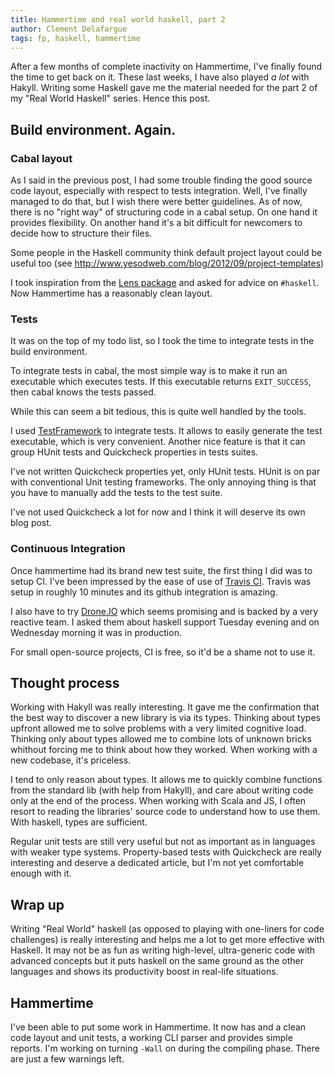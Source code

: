 ```yaml
---
title: Hammertime and real world haskell, part 2
author: Clement Delafargue
tags: fp, haskell, hammertime
---
```


After a few months of complete inactivity on Hammertime, I've finally found
the time to get back on it. These last weeks, I have also played *a lot* with
Hakyll. Writing some Haskell gave me the material needed for the part 2 of my
"Real World Haskell" series. Hence this post.

## Build environment. Again.

### Cabal layout
As I said in the previous post, I had some trouble finding the good source
code layout, especially with respect to tests integration. Well, I've finally
managed to do that, but I wish there were better guidelines. As of now, there
is no "right way" of structuring code in a cabal setup. On one hand it
provides flexibility. On another hand it's a bit difficult for newcomers to
decide how to structure their files.

Some people in the Haskell community think default project layout could be
useful too (see <http://www.yesodweb.com/blog/2012/09/project-templates>)

I took inspiration from the [Lens package](https://github.com/ekmett/lens) and
asked for advice on `#haskell`. Now Hammertime has a reasonably clean layout.

### Tests

It was on the top of my todo list, so I took the time to integrate tests in
the build environment.

To integrate tests in cabal, the most simple way is to make it run an
executable which executes tests. If this executable returns `EXIT_SUCCESS`,
then cabal knows the tests passed.

While this can seem a bit tedious, this is quite well handled by the tools.

I used [TestFramework](http://hackage.haskell.org/package/test-framework) to
integrate tests. It allows to easily generate the test executable, which is
very convenient. Another nice feature is that it can group HUnit tests and
Quickcheck properties in tests suites.

I've not written Quickcheck properties yet, only HUnit tests. HUnit is on par
with conventional Unit testing frameworks. The only annoying thing is that you
have to manually add the tests to the test suite.

I've not used Quickcheck a lot for now and I think it will deserve its own
blog post.

### Continuous Integration

Once hammertime had its brand new test suite, the first thing I did was to
setup CI. I've been impressed by the ease of use of [Travis
CI](http://travis-ci.org). Travis was setup in roughly 10 minutes and its
github integration is amazing.

I also have to try [Drone.IO](http://drone.io) which seems promising and is
backed by a very reactive team. I asked them about haskell support Tuesday
evening and on Wednesday morning it was in production.

For small open-source projects, CI is free, so it'd be a shame not to use it.

## Thought process

Working with Hakyll was really interesting. It gave me the confirmation that
the best way to discover a new library is via its types. Thinking about types
upfront allowed me to solve problems with a very limited cognitive load.
Thinking only about types allowed me to combine lots of unknown bricks
whithout forcing me to think about how they worked. When working with a new
codebase, it's priceless.

I tend to only reason about types. It allows me to quickly combine functions
from the standard lib (with help from Hakyll), and care about writing code
only at the end of the process. When working with Scala and JS, I often resort
to reading the libraries' source code to understand how to use them. With
haskell, types are sufficient.

Regular unit tests are still very useful but not as important as in languages
with weaker type systems. Property-based tests with Quickcheck are really
interesting and deserve a dedicated article, but I'm not yet comfortable
enough with it.

## Wrap up

Writing "Real World" haskell (as opposed to playing with one-liners for code
challenges) is really interesting and helps me a lot to get more effective
with Haskell. It may not be as fun as writing high-level, ultra-generic code
with advanced concepts but it puts haskell on the same ground as the other
languages and shows its productivity boost in real-life situations.

## Hammertime

I've been able to put some work in Hammertime. It now has and a clean code
layout and unit tests, a working CLI parser and provides simple reports. I'm
working on turning `-Wall` on during the compiling phase. There are just a few
warnings left.
